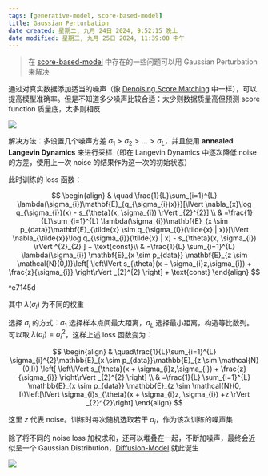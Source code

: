 ```yaml
---
tags: [generative-model, score-based-model]
title: Gaussian Perturbation
date created: 星期二, 九月 24日 2024, 9:52:15 晚上
date modified: 星期三, 九月 25日 2024, 11:39:08 中午
---
```


> 在 [score-based-model](Score-based-Model.md#Pitfalls) 中存在的一些问题可以用 Gaussian Perturbation 来解决

通过对真实数据添加适当的噪声（像 [Denoising Score Matching](Score-based-Model.md#Denoising%20Score%20Matching) 中一样），可以提高模型准确率。但是不知道多少噪声比较合适：太少则数据质量高但预测 score function 质量底，太多则相反

![](https://cdn.jsdelivr.net/gh/KinnariyaMamaTanha/Images@images/Screenshot%20from%202024-09-24%2022-06-11.png)

解决方法：多设置几个噪声方差 $\sigma_{1} > \sigma_{2} > \dots > \sigma_{L}$，并且使用 **annealed Langevin Dynamics** 来进行采样（即在 Langevin Dynamics 中逐次降低 noise 的方差，使用上一次 noise 的结果作为这一次的初始状态）

此时训练的 loss 函数：

$$
\begin{align}
 & \quad \frac{1}{L}\sum_{i=1}^{L} \lambda(\sigma_{i})\mathbf{E}_{q_{\sigma_{i}(x)}}[\lVert \nabla_{x}\log q_{\sigma_{i}}(x) - s_{\theta}(x, \sigma_{i}) \rVert _{2}^{2}] \\
 & =\frac{1}{L}\sum_{i=1}^{L} \lambda(\sigma_{i})\mathbf{E}_{x \sim p_{data}}\mathbf{E}_{\tilde{x} \sim q_{\sigma_{i}}(\tilde{x} | x)}[\lVert \nabla_{\tilde{x}}\log q_{\sigma_{i}}(\tilde{x} | x) - s_{\theta}(x, \sigma_{i}) \rVert ^{2}_{2} ] + \text{const}\\
 & =\frac{1}{L} \sum_{i=1}^{L} \lambda(\sigma_{i}) \mathbf{E}_{x \sim p_{data}} \mathbf{E}_{z \sim \mathcal{N}(0,I)}\left[ \left\lVert  s_{\theta}(x + \sigma_{i}z,\sigma_{i})  + \frac{z}{\sigma_{i}} \right\rVert _{2}^{2}  \right] + \text{const}
\end{align}
$$

^e7145d

其中 $\lambda(\sigma_{i})$ 为不同的权重

选择 $\sigma_{i}$ 的方式：$\sigma_{1}$ 选择样本点间最大距离，$\sigma_{L}$ 选择最小距离，构造等比数列。可以取 $\lambda(\sigma_{i})=\sigma_{i}^{2}$，这样上述 loss 函数变为：

$$
\begin{align}
 & \quad\frac{1}{L}\sum_{i=1}^{L} \sigma_{i}^{2}\mathbb{E}_{x \sim p_{data}}\mathbb{E}_{z \sim \mathcal{N}(0,I)} \left[ \left\lVert  s_{\theta}(x + \sigma_{i}z,\sigma_{i}) + \frac{z}{\sigma_{i}}  \right\rVert _{2}^{2} \right] \\
 & =\frac{1}{L} \sum_{i=1}^{L} \mathbb{E}_{x \sim p_{data}} \mathbb{E}_{z \sim \mathcal{N}(0, I)}\left[\lVert  \sigma_{i}s_{\theta}(x + \sigma_{i}z, \sigma_{i}) +z \rVert _{2}^{2}\right]
\end{align}
$$

这里 $z$ 代表 noise。训练时每次随机选取若干 $\sigma_{i}$，作为该次训练的噪声集

除了将不同的 noise loss 加权求和，还可以堆叠在一起，不断加噪声，最终会近似呈一个 Gaussian Distribution，[Diffusion-Model](Diffusion-Model.md) 就此诞生

![](https://cdn.jsdelivr.net/gh/KinnariyaMamaTanha/Images@images/20240924231936.png)
